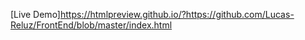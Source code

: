 [Live Demo]https://htmlpreview.github.io/?https://github.com/Lucas-Reluz/FrontEnd/blob/master/index.html
